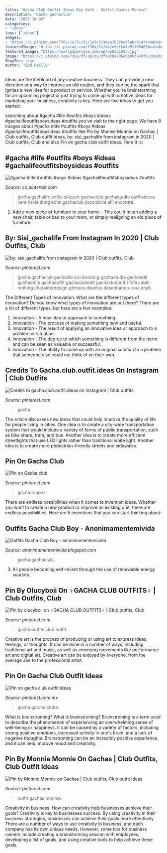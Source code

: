```yaml
---
title: "Gacha Club Outfit Ideas Boy Goth - Outfit Gachas Monnie"
description: "Gacha gachaclub"
date: "2023-10-09"
categories:
- "ideas"
tags: ["ideas"]
images:
- "https://i.pinimg.com/736x/1e/5c/91/1e5c919aea2b326a63aba8147ac84de8.jpg"
featuredImage: "https://i.pinimg.com/736x/fe/d4/e9/fed4e91f09405beababd077e8bb0ac3a.jpg"
featured_image: "https://wallpapercave.com/wp/wp8351693.jpg"
image: "https://i.pinimg.com/736x/df/a8/c8/dfa8c8a285ebb96c649fe1cda069a09d.jpg"
ShowToc: true
author: "Edd Reilly"
---
```



Ideas are the lifeblood of any creative business. They can provide a new direction or a way to improve an old routine, and they can be the spark that ignites a new idea for a product or service. Whether you're brainstorming for an upcoming project or just trying to come up with creative ideas for marketing your business, creativity is key. Here are five ideas to get you started: 
	

		
searching about #gacha #life #outfits #boys #ideas #gachalifeoutfitsboysideas #outfits you've visit to the right page. We have 8 Images about #gacha #life #outfits #boys #ideas #gachalifeoutfitsboysideas #outfits like Pin by Monnie Monnie on Gachas | Club outfits, Club outfit ideas, by: sisi_gachalife from instagram in 2020 | Club outfits, Club and also Pin on gacha club outfit ideas. Here it is:
		
    
## #gacha #life #outfits #boys #ideas #gachalifeoutfitsboysideas #outfits

<img loading=lazy src="https://i.pinimg.com/736x/fe/d4/e9/fed4e91f09405beababd077e8bb0ac3a.jpg" onerror="this.onerror=null;this.src='https://tse1.mm.bing.net/th?id=OIP.8Ki02KXqrGUdSTOmKBHclQHaHS&amp;pid=15.1';" alt="#gacha #life #outfits #boys #ideas #gachalifeoutfitsboysideas #outfits">

_Source: co.pinterest.com_

>gacha gachalife softie skizzen gachaedits gachastudio outfitsideas vereinskleidung edits gachaclub jisooislove ahí encontré. 

	

1. Add a new piece of furniture to your home - This could mean adding a new chair, table or bed to your room, or simply realigning an old piece of furniture.

    
## By: Sisi_gachalife From Instagram In 2020 | Club Outfits, Club

<img loading=lazy src="https://i.pinimg.com/736x/1e/5c/91/1e5c919aea2b326a63aba8147ac84de8.jpg" onerror="this.onerror=null;this.src='https://tse1.mm.bing.net/th?id=OIP.Egn7wi7AvCD6KogulZ_ynAHaHa&amp;pid=15.1';" alt="by: sisi_gachalife from instagram in 2020 | Club outfits, Club">

_Source: pinterest.com_

>gacha gachaclub gachalife sisi kleidung gachastudio gachaedit gachaedits gachaoutfit gachaclubedit gachacluboutfit fofas abiti nothing charakterdesign gêmeos diseños desenhando гача клуб. 

	

The Different Types of Innovation: What are the different types of innovation?
Do you know what types of innovation are out there? There are a lot of different types, but here are a few examples: 
1. Innovation - A new idea or approach to something. 
2. Innovation - The process of making something new and useful. 
3. Innovation - The result of applying an innovative idea or approach to a problem or situation. 
4. Innovation - The degree to which something is different from the norm and can be seen as valuable or successful. 
5. Innovation - The ability to come up with an original solution to a problem that someone else could not think of on their own.

    
## Credits To Gacha.club.outfit.ideas On Instagram | Club Outfits

<img loading=lazy src="https://i.pinimg.com/736x/e0/6d/22/e06d227f85ae7009adb8a4b544ef320c.jpg" onerror="this.onerror=null;this.src='https://tse2.mm.bing.net/th?id=OIP.SId-997fwTJJX9hnyjGNkgHaHY&amp;pid=15.1';" alt="Credits to gacha.club.outfit.ideas on Instagram | Club outfits">

_Source: pinterest.com_

>gacha. 

	

The article discusses new ideas that could help improve the quality of life for people living in cities. One idea is to create a city-wide transportation system that would include a variety of forms of public transportation, such as bike share, tram, and bus. Another idea is to create more efficient streetlights that use LED lights rather than traditional white light. Another idea is to create more pedestrian-friendly streets and sidewalks.

    
## Pin On Gacha Club

<img loading=lazy src="https://i.pinimg.com/736x/a4/df/81/a4df8138c4e02f6c543bce87db1fddf4.jpg" onerror="this.onerror=null;this.src='https://tse1.mm.bing.net/th?id=OIP.zCMxm7E2GF88A50IzlljwQHaNA&amp;pid=15.1';" alt="Pin on Gacha club">

_Source: pinterest.com_

>gacha roupas. 

	

There are endless possibilities when it comes to invention ideas. Whether you want to create a new product or improve an existing one, there are endless possibilities. Here are 5 inventions that you can start thinking about: 

    
## Outfits Gacha Club Boy - Anonimamentemivida

<img loading=lazy src="https://wallpapercave.com/wp/wp8351693.jpg" onerror="this.onerror=null;this.src='https://tse1.mm.bing.net/th?id=OIP.Z_sWAFPmwPvUCrZnp71bBQHaEo&amp;pid=15.1';" alt="Outfits Gacha Club Boy - anonimamentemivida">

_Source: anonimamentemivida.blogspot.com_

>gacha gachaclub. 

	

3. All people becoming self-reliant through the use of renewable energy sources. 

    
## Pin By Olucyboii On ‍♀️GACHA CLUB OUTFITS‍♀️ | Club Outfits, Club

<img loading=lazy src="https://i.pinimg.com/736x/df/a8/c8/dfa8c8a285ebb96c649fe1cda069a09d.jpg" onerror="this.onerror=null;this.src='https://tse4.mm.bing.net/th?id=OIP.iyW8AeIDhbgC9fEjRUNCfQHaFh&amp;pid=15.1';" alt="Pin by olucyboii on ‍♀️GACHA CLUB OUTFITS‍♀️ | Club outfits, Club">

_Source: pinterest.com_

>gacha outfits club outfit. 

	

Creative art is the process of producing or using art to express ideas, feelings, or thoughts. It can be done in a number of ways, including traditional art and music, as well as emerging movements like performance art and digital art. Creative art can be enjoyed by everyone, from the average Joe to the professional artist.

    
## Pin On Gacha Club Outfit Ideas

<img loading=lazy src="https://i.pinimg.com/736x/a9/0b/3f/a90b3f9141724ac26e6431d24f6390f2.jpg" onerror="this.onerror=null;this.src='https://tse2.mm.bing.net/th?id=OIP.Gdg4lRm66CVP7x1gJ8--6gHaJX&amp;pid=15.1';" alt="Pin on gacha club outfit ideas">

_Source: pinterest.com.mx_

>gacha gatcha clube. 

	

What is brainstroming?
What is brainstroming? Brainstroming is a term used to describe the phenomenon of experiencing an overwhelming sense of well-being or happiness. It can be caused by a variety of factors, including strong positive emotions, increased activity in one's brain, and a lack of negative thoughts. Brainstroming can be an incredibly positive experience, and it can help improve mood and creativity.

    
## Pin By Monnie Monnie On Gachas | Club Outfits, Club Outfit Ideas

<img loading=lazy src="https://i.pinimg.com/originals/7d/c6/d3/7dc6d38edb94b270be8078e50f3f94e4.jpg" onerror="this.onerror=null;this.src='https://tse2.mm.bing.net/th?id=OIP.kjs4_v3tbYqrptR9AvWBegHaHa&amp;pid=15.1';" alt="Pin by Monnie Monnie on Gachas | Club outfits, Club outfit ideas">

_Source: pinterest.com_

>outfit gachas monnie. 

	

Creativity in business: How can creativity help businesses achieve their goals?
Creativity is key to businesses success. By using creativity in their business strategies, businesses can achieve their goals more effectively. There are a number of ways to use creativity in business, and each company has its own unique needs. However, some tips for business owners include creating a brainstorming session with employees, developing a list of goals, and using creative tools to help achieve these goals.

